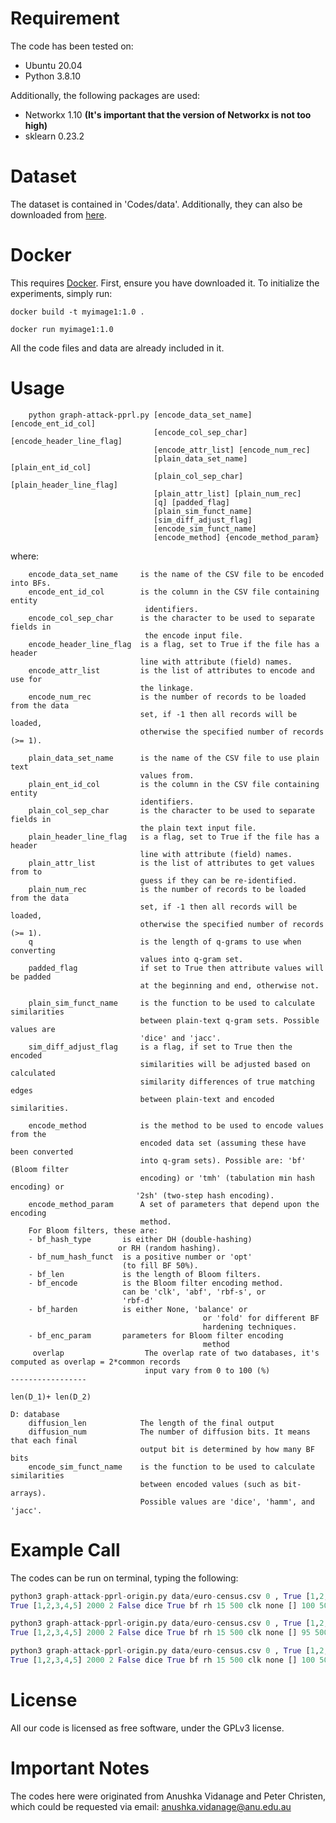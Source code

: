 # Requirement
The code has been tested on:
- Ubuntu 20.04
- Python 3.8.10

Additionally, the following packages are used: 
- Networkx 1.10 **(It's important that the version of Networkx is not too high)**
- sklearn 0.23.2

# Dataset
The dataset is contained in 'Codes/data'.
Additionally, they can also be downloaded from [here](https://github.com/youzheheng/2022_PoPETS/tree/main/Codes/data).
# Docker
This requires [Docker](https://www.docker.com/). First, ensure you have downloaded it. To initialize the experiments, simply run:
```docker
docker build -t myimage1:1.0 .

docker run myimage1:1.0
```
All the code files and data are already included in it.

# Usage 
        python graph-attack-pprl.py [encode_data_set_name] [encode_ent_id_col]
                                    [encode_col_sep_char] [encode_header_line_flag]
                                    [encode_attr_list] [encode_num_rec]
                                    [plain_data_set_name] [plain_ent_id_col]
                                    [plain_col_sep_char] [plain_header_line_flag]
                                    [plain_attr_list] [plain_num_rec]
                                    [q] [padded_flag]
                                    [plain_sim_funct_name]
                                    [sim_diff_adjust_flag]
                                    [encode_sim_funct_name]
                                    [encode_method] {encode_method_param}
                                    
 where:

        encode_data_set_name     is the name of the CSV file to be encoded into BFs.
        encode_ent_id_col        is the column in the CSV file containing entity
                                  identifiers.
        encode_col_sep_char      is the character to be used to separate fields in
                                  the encode input file.
        encode_header_line_flag  is a flag, set to True if the file has a header
                                 line with attribute (field) names.
        encode_attr_list         is the list of attributes to encode and use for
                                 the linkage.
        encode_num_rec           is the number of records to be loaded from the data
                                 set, if -1 then all records will be loaded,
                                 otherwise the specified number of records (>= 1).

        plain_data_set_name      is the name of the CSV file to use plain text
                                 values from.
        plain_ent_id_col         is the column in the CSV file containing entity
                                 identifiers.
        plain_col_sep_char       is the character to be used to separate fields in
                                 the plain text input file.
        plain_header_line_flag   is a flag, set to True if the file has a header
                                 line with attribute (field) names.
        plain_attr_list          is the list of attributes to get values from to
                                 guess if they can be re-identified.
        plain_num_rec            is the number of records to be loaded from the data
                                 set, if -1 then all records will be loaded,
                                 otherwise the specified number of records (>= 1).
        q                        is the length of q-grams to use when converting
                                 values into q-gram set.
        padded_flag              if set to True then attribute values will be padded
                                 at the beginning and end, otherwise not.

        plain_sim_funct_name     is the function to be used to calculate similarities
                                 between plain-text q-gram sets. Possible values are
                                 'dice' and 'jacc'.
        sim_diff_adjust_flag     is a flag, if set to True then the encoded
                                 similarities will be adjusted based on calculated
                                 similarity differences of true matching edges
                                 between plain-text and encoded similarities.
        
        encode_method            is the method to be used to encode values from the
                                 encoded data set (assuming these have been converted
                                 into q-gram sets). Possible are: 'bf' (Bloom filter
                                 encoding) or 'tmh' (tabulation min hash encoding) or
                                '2sh' (two-step hash encoding).
        encode_method_param      A set of parameters that depend upon the encoding
                                 method.
        For Bloom filters, these are:
        - bf_hash_type       is either DH (double-hashing)
                            or RH (random hashing).
        - bf_num_hash_funct  is a positive number or 'opt'
                             (to fill BF 50%).
        - bf_len             is the length of Bloom filters.
        - bf_encode          is the Bloom filter encoding method.
                             can be 'clk', 'abf', 'rbf-s', or
                             'rbf-d'
        - bf_harden          is either None, 'balance' or
                                               or 'fold' for different BF
                                               hardening techniques.
        - bf_enc_param       parameters for Bloom filter encoding
                                               method 
         overlap                  The overlap rate of two databases, it's computed as overlap = 2*common records
                                  input vary from 0 to 100 (%)                                  -----------------
                                                                                               len(D_1)+ len(D_2)
                                                                                                D: database
        diffusion_len            The length of the final output
        diffusion_num            The number of diffusion bits. It means that each final 
                                 output bit is determined by how many BF bits
        encode_sim_funct_name    is the function to be used to calculate similarities
                                 between encoded values (such as bit-arrays).
                                 Possible values are 'dice', 'hamm', and 'jacc'.

# Example Call
The codes can be run on terminal, typing the following:
```python
python3 graph-attack-pprl-origin.py data/euro-census.csv 0 , True [1,2,3,4,5] 2000 data/euro-census.csv 0 , 
True [1,2,3,4,5] 2000 2 False dice True bf rh 15 500 clk none [] 100 500 5 dice
```
```python
python3 graph-attack-pprl-origin.py data/euro-census.csv 0 , True [1,2,3,4,5] 2000 data/euro-census.csv 0 , 
True [1,2,3,4,5] 2000 2 False dice True bf rh 15 500 clk none [] 95 500 10 dice
```
```python
python3 graph-attack-pprl-origin.py data/euro-census.csv 0 , True [1,2,3,4,5] 2000 data/euro-census.csv 0 , 
True [1,2,3,4,5] 2000 2 False dice True bf rh 15 500 clk none [] 100 500 1 dice
```

# License
All our code is licensed as free software, under the GPLv3 license.
 
# Important Notes
The codes here were originated from Anushka Vidanage and Peter Christen, which could be requested via email: anushka.vidanage@anu.edu.au
